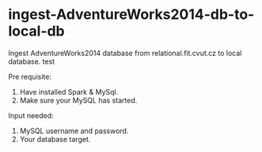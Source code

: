# ingest-AdventureWorks2014-db-to-local-db
Ingest AdventureWorks2014 database from relational.fit.cvut.cz to local database.
test
 
Pre requisite:
1. Have installed Spark & MySql.
2. Make sure your MySQL has started.

Input needed:
1. MySQL username and password.
2. Your database target.